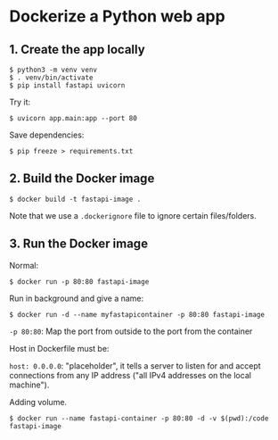 # Dockerize a Python web app

## 1. Create the app locally 

```console
$ python3 -m venv venv
$ . venv/bin/activate
$ pip install fastapi uvicorn
```

Try it:

```console
$ uvicorn app.main:app --port 80
```

Save dependencies:

```console
$ pip freeze > requirements.txt
```

## 2. Build the Docker image

```console
$ docker build -t fastapi-image . 
```

Note that we use a `.dockerignore` file to ignore certain files/folders.

## 3. Run the Docker image

Normal:

```console
$ docker run -p 80:80 fastapi-image
```

Run in background and give a name:

```console
$ docker run -d --name myfastapicontainer -p 80:80 fastapi-image
```

`-p 80:80`: Map the port from outside to the port from the container

Host in Dockerfile must be:

`host: 0.0.0.0`: "placeholder", it tells a server to listen for and accept connections from any IP address ("all IPv4 addresses on the local machine").

Adding volume.
```console
$ docker run --name fastapi-container -p 80:80 -d -v $(pwd):/code fastapi-image
```